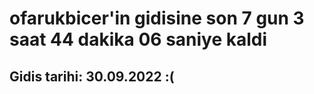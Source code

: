 # ofarukbicer'in gidisine son 7 gun 3 saat 44 dakika 06 saniye kaldi

## Gidis tarihi: 30.09.2022 :(